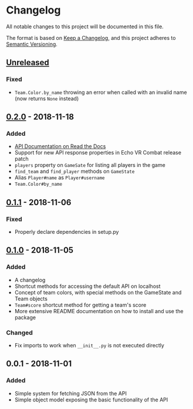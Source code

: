 # Changelog
All notable changes to this project will be documented in this file.

The format is based on [Keep a Changelog](https://keepachangelog.com/en/1.0.0/),
and this project adheres to [Semantic Versioning](https://semver.org/spec/v2.0.0.html).

## [Unreleased]
### Fixed
- `Team.Color.by_name` throwing an error when called with an invalid name (now
  returns `None` instead)

## [0.2.0] - 2018-11-18
### Added
- [API Documentation on Read the Docs](https://echovr-api.readthedocs.io/en/latest/index.html)
- Support for new API response properties in Echo VR Combat release patch
- `players` property on `GameSate` for listing all players in the game
- `find_team` and `find_player` methods on `GameState`
- Alias `Player#name` as `Player#username`
- `Team.Color#by_name`

## [0.1.1] - 2018-11-06
### Fixed
- Properly declare dependencies in setup.py

## [0.1.0] - 2018-11-05
### Added
- A changelog
- Shortcut methods for accessing the default API on localhost
- Concept of team colors, with special methods on the GameState and Team objects
- `Team#score` shortcut method for getting a team's score
- More extensive README documentation on how to install and use the package

### Changed
- Fix imports to work when `__init__.py` is not executed directly

## 0.0.1 - 2018-11-01
### Added
- Simple system for fetching JSON from the API
- Simple object model exposing the basic functionality of the API

[Unreleased]: https://github.com/ajedi32/echovr-api/compare/v0.2.0...HEAD
[0.2.0]: https://github.com/ajedi32/echovr-api/compare/v0.1.1...v0.2.0
[0.1.1]: https://github.com/ajedi32/echovr-api/compare/v0.1.0...v0.1.1
[0.1.0]: https://github.com/ajedi32/echovr-api/compare/v0.0.1...v0.1.0
